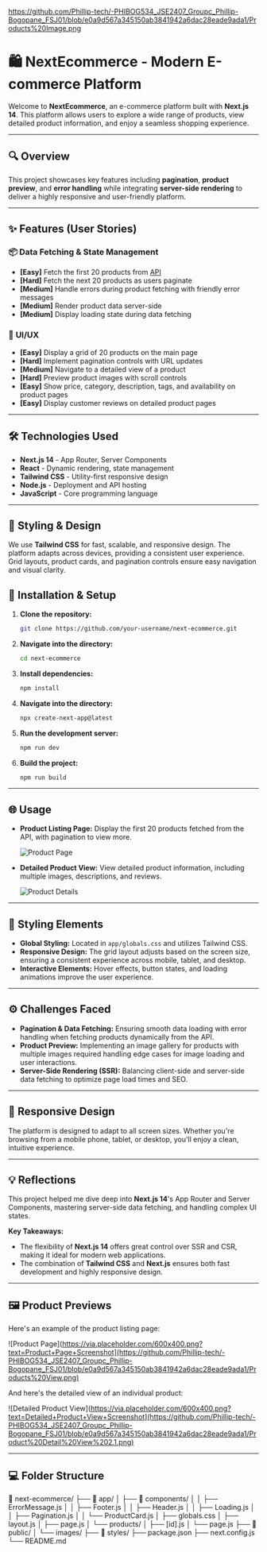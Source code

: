 https://github.com/Phillip-tech/-PHIBOG534_JSE2407_Groupc_Phillip-Bogopane_FSJ01/blob/e0a9d567a345150ab3841942a6dac28eade9ada1/Products%20Image.png

# 🛍️ NextEcommerce - Modern E-commerce Platform

Welcome to **NextEcommerce**, an e-commerce platform built with **Next.js 14**. This platform allows users to explore a wide range of products, view detailed product information, and enjoy a seamless shopping experience. 

---

## 🔍 Overview
This project showcases key features including **pagination**, **product preview**, and **error handling** while integrating **server-side rendering** to deliver a highly responsive and user-friendly platform.

---

## ✨ Features (User Stories)

### 📦 **Data Fetching & State Management**
- **[Easy]** Fetch the first 20 products from [API](https://next-ecommerce-api.vercel.app/products)
- **[Hard]** Fetch the next 20 products as users paginate
- **[Medium]** Handle errors during product fetching with friendly error messages
- **[Medium]** Render product data server-side
- **[Medium]** Display loading state during data fetching

### 🎨 **UI/UX**
- **[Easy]** Display a grid of 20 products on the main page
- **[Hard]** Implement pagination controls with URL updates
- **[Medium]** Navigate to a detailed view of a product
- **[Hard]** Preview product images with scroll controls
- **[Easy]** Show price, category, description, tags, and availability on product pages
- **[Easy]** Display customer reviews on detailed product pages

---

## 🛠️ Technologies Used

- **Next.js 14** - App Router, Server Components
- **React** - Dynamic rendering, state management
- **Tailwind CSS** - Utility-first responsive design
- **Node.js** - Deployment and API hosting
- **JavaScript** - Core programming language

---

## 🎨 Styling & Design

We use **Tailwind CSS** for fast, scalable, and responsive design. The platform adapts across devices, providing a consistent user experience. Grid layouts, product cards, and pagination controls ensure easy navigation and visual clarity.

## 🚀 Installation & Setup

1. **Clone the repository:**
    ```bash
    git clone https://github.com/your-username/next-ecommerce.git
    ```


2. **Navigate into the directory:**
    ```bash
    cd next-ecommerce

3. **Install dependencies:**
    ```bash
    npm install
    ```
4. **Navigate into the directory:**
    ```bash
    npx create-next-app@latest
    ```

5. **Run the development server:**
    ```bash
    npm run dev
    ```

6. **Build the project:**
    ```bash
    npm run build
    ```

---

## 🌐 Usage

- **Product Listing Page:**
  Display the first 20 products fetched from the API, with pagination to view more.
  
  ![Product Page](https://via.placeholder.com/600x400.png?text=Product+Page+Screenshot/https://github.com/Phillip-tech/-PHIBOG534_JSE2407_Groupc_Phillip-Bogopane_FSJ01/blob/e0a9d567a345150ab3841942a6dac28eade9ada1/Products%20Image.png)

- **Detailed Product View:**
  View detailed product information, including multiple images, descriptions, and reviews.
  
  ![Product Details]([https://via.placeholder.com/600x400.png?text=Detailed+Product+Page+Screenshot](https://github.com/Phillip-tech/-PHIBOG534_JSE2407_Groupc_Phillip-Bogopane_FSJ01/blob/e0a9d567a345150ab3841942a6dac28eade9ada1/Product%20Detail%20View.png))

---

## 🎨 Styling Elements

- **Global Styling:** Located in `app/globals.css` and utilizes Tailwind CSS.
- **Responsive Design:** The grid layout adjusts based on the screen size, ensuring a consistent experience across mobile, tablet, and desktop.
- **Interactive Elements:** Hover effects, button states, and loading animations improve the user experience.

---

## ⚙️ Challenges Faced

- **Pagination & Data Fetching:** Ensuring smooth data loading with error handling when fetching products dynamically from the API.
- **Product Preview:** Implementing an image gallery for products with multiple images required handling edge cases for image loading and user interactions.
- **Server-Side Rendering (SSR):** Balancing client-side and server-side data fetching to optimize page load times and SEO.

---

## 📱 Responsive Design

The platform is designed to adapt to all screen sizes. Whether you're browsing from a mobile phone, tablet, or desktop, you'll enjoy a clean, intuitive experience.

---

## 💡 Reflections

This project helped me dive deep into **Next.js 14**'s App Router and Server Components, mastering server-side data fetching, and handling complex UI states. 

**Key Takeaways:**
- The flexibility of **Next.js 14** offers great control over SSR and CSR, making it ideal for modern web applications.
- The combination of **Tailwind CSS** and **Next.js** ensures both fast development and highly responsive design.

---

## 🖼️ Product Previews

Here's an example of the product listing page:

![Product Page](https://via.placeholder.com/600x400.png?text=Product+Page+Screenshot](https://github.com/Phillip-tech/-PHIBOG534_JSE2407_Groupc_Phillip-Bogopane_FSJ01/blob/e0a9d567a345150ab3841942a6dac28eade9ada1/Products%20View.png)

And here's the detailed view of an individual product:

![Detailed Product View](https://via.placeholder.com/600x400.png?text=Detailed+Product+View+Screenshot](https://github.com/Phillip-tech/-PHIBOG534_JSE2407_Groupc_Phillip-Bogopane_FSJ01/blob/e0a9d567a345150ab3841942a6dac28eade9ada1/Product%20Detail%20View%202.1.png)

---

## 💻 Folder Structure

📂 next-ecommerce/ ├── 📂 app/ │ ├── 📂 components/ │ │ ├── ErrorMessage.js │ │ ├── Footer.js │ │ ├── Header.js │ │ ├── Loading.js │ │ ├── Pagination.js │ │ └── ProductCard.js │ ├── globals.css │ ├── layout.js │ ├── page.js │ └── products/ │ ├── [id].js │ └── page.js ├── 📂 public/ │ └── images/ ├── 📂 styles/ ├── package.json ├── next.config.js └── README.md
